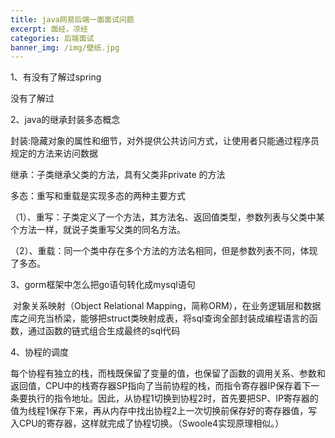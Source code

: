 ```yaml
---
title: java网易后端一面面试问题
excerpt: 面经，凉经
categories: 后端面试
banner_img: /img/壁纸.jpg
---
```




1、有没有了解过spring

没有了解过

2、java的继承封装多态概念

封装:隐藏对象的属性和细节，对外提供公共访问方式，让使用者只能通过程序员规定的方法来访问数据

继承：子类继承父类的方法，具有父类非private 的方法

多态：重写和重载是实现多态的两种主要方式

（1）、重写：子类定义了一个方法，其方法名、返回值类型，参数列表与父类中某个方法一样，就说子类重写父类的同名方法。

（2）、重载：同一个类中存在多个方法的方法名相同，但是参数列表不同，体现了多态。

3、gorm框架中怎么把go语句转化成mysql语句

​	对象关系映射（Object Relational Mapping，简称ORM），在业务逻辑层和数据库之间充当桥梁，能够把struct类映射成表，将sql查询全部封装成编程语言的函数，通过函数的链式组合生成最终的sql代码

4、协程的调度

每个协程有独立的栈，而栈既保留了变量的值，也保留了函数的调用关系、参数和返回值，CPU中的栈寄存器SP指向了当前协程的栈，而指令寄存器IP保存着下一条要执行的指令地址。因此，从协程1切换到协程2时，首先要把SP、IP寄存器的值为线程1保存下来，再从内存中找出协程2上一次切换前保存好的寄存器值，写入CPU的寄存器，这样就完成了协程切换。（Swoole4实现原理相似。）
